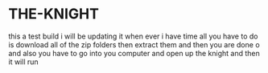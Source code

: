 # THE-KNIGHT
this a test build i will be updating it when ever i have time
all you have to do is download all of the zip folders then extract them and then you are done o and also you have to go into you computer and
open up the knight and then it will run
